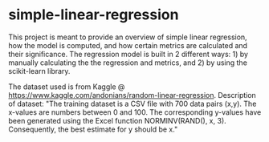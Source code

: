 # simple-linear-regression
This project is meant to provide an overview of simple linear regression, how the model is computed, and how certain metrics are calculated and their significance. The regression model is built in 2 different ways: 1) by manually calculating the the regression and metrics, and 2) by using the scikit-learn library. 

The dataset used is from Kaggle @ https://www.kaggle.com/andonians/random-linear-regression.
Description of dataset: "The training dataset is a CSV file with 700 data pairs (x,y). The x-values are numbers between 0 and 100. The corresponding y-values have been generated using the Excel function NORMINV(RAND(), x, 3). Consequently, the best estimate for y should be x."
